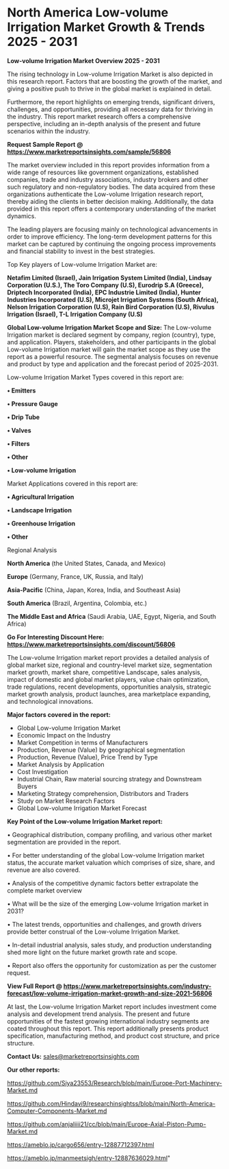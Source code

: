 # North America Low-volume Irrigation Market Growth & Trends 2025 - 2031

<Strong> Low-volume Irrigation Market Overview 2025 - 2031</strong>

The rising technology in Low-volume Irrigation Market is also depicted in this research report. Factors that are boosting the growth of the market, and giving a positive push to thrive in the global market is explained in detail.

Furthermore, the report highlights on emerging trends, significant drivers, challenges, and opportunities, providing all necessary data for thriving in the industry. This report market research offers a comprehensive perspective, including an in-depth analysis of the present and future scenarios within the industry.

<strong>Request Sample Report @ <a href=https://www.marketreportsinsights.com/sample/56806>https://www.marketreportsinsights.com/sample/56806</a></strong>

The market overview included in this report provides information from a wide range of resources like government organizations, established companies, trade and industry associations, industry brokers and other such regulatory and non-regulatory bodies. The data acquired from these organizations authenticate the Low-volume Irrigation research report, thereby aiding the clients in better decision making. Additionally, the data provided in this report offers a contemporary understanding of the market dynamics.

The leading players are focusing mainly on technological advancements in order to improve efficiency. The long-term development patterns for this market can be captured by continuing the ongoing process improvements and financial stability to invest in the best strategies.

Top Key players of Low-volume Irrigation Market are:

<strong>Netafim Limited (Israel), Jain Irrigation System Limited (India), Lindsay Corporation (U.S.), The Toro Company (U.S), Eurodrip S.A (Greece), Driptech Incorporated (India), EPC Industrie Limited (India), Hunter Industries Incorporated (U.S), Microjet Irrigation Systems (South Africa), Nelson Irrigation Corporation (U.S), Rain Bird Corporation (U.S), Rivulus Irrigation (Israel), T-L Irrigation Company (U.S)</strong>

<strong><b>Global Low-volume Irrigation Market Scope and Size:</b></strong>
The Low-volume Irrigation market is declared segment by company, region (country), type, and application. Players, stakeholders, and other participants in the global Low-volume Irrigation market will gain the market scope as they use the report as a powerful resource. The segmental analysis focuses on revenue and product by type and application and the forecast period of 2025-2031.

Low-volume Irrigation Market Types covered in this report are:

<strong>• Emitters

• Pressure Gauge

• Drip Tube

• Valves

• Filters

• Other

• Low-volume Irrigation</strong>

Market Applications covered in this report are:

<strong>• Agricultural Irrigation

• Landscape Irrigation

• Greenhouse Irrigation

• Other</strong> 

Regional Analysis

<strong>North America</strong> (the United States, Canada, and Mexico)

<strong>Europe</strong> (Germany, France, UK, Russia, and Italy)

<strong>Asia-Pacific</strong> (China, Japan, Korea, India, and Southeast Asia)

<strong>South America</strong> (Brazil, Argentina, Colombia, etc.)

<strong>The Middle East and Africa</strong> (Saudi Arabia, UAE, Egypt, Nigeria, and South Africa)

<strong>Go For Interesting Discount Here: <a href=https://www.marketreportsinsights.com/discount/56806>https://www.marketreportsinsights.com/discount/56806</a></strong>

The Low-volume Irrigation market report provides a detailed analysis of global market size, regional and country-level market size, segmentation market growth, market share, competitive Landscape, sales analysis, impact of domestic and global market players, value chain optimization, trade regulations, recent developments, opportunities analysis, strategic market growth analysis, product launches, area marketplace expanding, and technological innovations.

<strong><b>Major factors covered in the report:</b></strong>
<ul>
  <li>Global Low-volume Irrigation Market </li>
  <li>Economic Impact on the Industry</li>
  <li>Market Competition in terms of Manufacturers</li>
  <li>Production, Revenue (Value) by geographical segmentation</li>
  <li>Production, Revenue (Value), Price Trend by Type</li>
  <li>Market Analysis by Application</li>
  <li>Cost Investigation</li>
  <li>Industrial Chain, Raw material sourcing strategy and Downstream Buyers</li>
  <li>Marketing Strategy comprehension, Distributors and Traders</li>
  <li>Study on Market Research Factors</li>
  <li>Global Low-volume Irrigation Market Forecast</li>
</ul>

<strong><b>Key Point of the Low-volume Irrigation Market report:</b></strong>

• Geographical distribution, company profiling, and various other market segmentation are provided in the report.

• For better understanding of the global Low-volume Irrigation market status, the accurate market valuation which comprises of size, share, and revenue are also covered.

• Analysis of the competitive dynamic factors better extrapolate the complete market overview

• What will be the size of the emerging Low-volume Irrigation market in 2031?

• The latest trends, opportunities and challenges, and growth drivers provide better construal of the Low-volume Irrigation Market.

• In-detail industrial analysis, sales study, and production understanding shed more light on the future market growth rate and scope.

• Report also offers the opportunity for customization as per the customer request.

<strong><b>View Full Report @ <a href=https://www.marketreportsinsights.com/industry-forecast/low-volume-irrigation-market-growth-and-size-2021-56806>https://www.marketreportsinsights.com/industry-forecast/low-volume-irrigation-market-growth-and-size-2021-56806</a></b></strong>


At last, the Low-volume Irrigation Market report includes investment come analysis and development trend analysis. The present and future opportunities of the fastest growing international industry segments are coated throughout this report. This report additionally presents product specification, manufacturing method, and product cost structure, and price structure.

<strong>Contact Us:</strong>
sales@marketreportsinsights.com

<strong>Our other reports:</strong>

<a href=https://github.com/Siya23553/Research/blob/main/Europe-Port-Machinery-Market.md>https://github.com/Siya23553/Research/blob/main/Europe-Port-Machinery-Market.md</a>

<a href=https://github.com/Hindavi9/researchinsightss/blob/main/North-America-Computer-Components-Market.md>https://github.com/Hindavi9/researchinsightss/blob/main/North-America-Computer-Components-Market.md</a>

<a href=https://github.com/anjaliiii21/cc/blob/main/Europe-Axial-Piston-Pump-Market.md>https://github.com/anjaliiii21/cc/blob/main/Europe-Axial-Piston-Pump-Market.md</a>

<a href=https://ameblo.jp/cargo656/entry-12887712397.html>https://ameblo.jp/cargo656/entry-12887712397.html</a>

<a href=https://ameblo.jp/manmeetsigh/entry-12887636029.html>https://ameblo.jp/manmeetsigh/entry-12887636029.html</a>"

